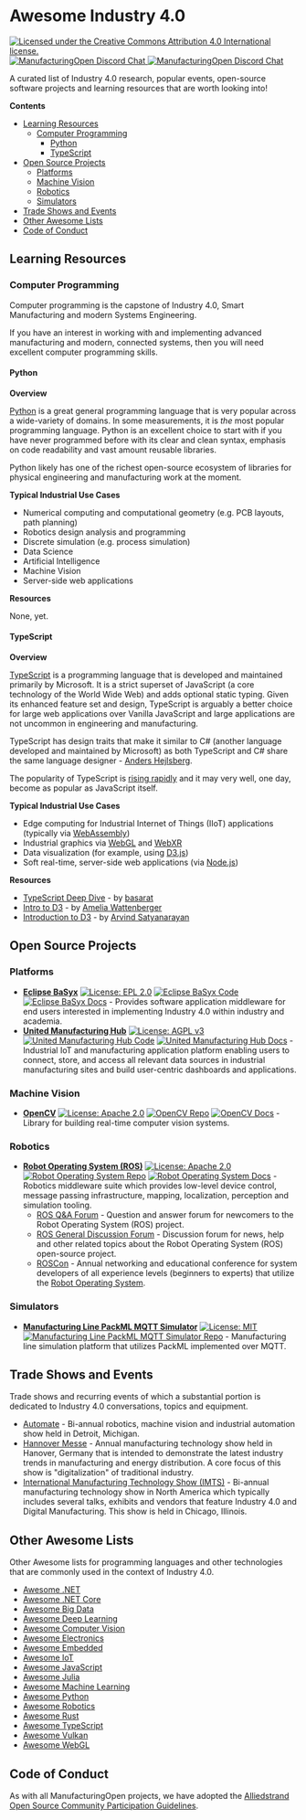 # Awesome Industry 4.0

<a href="https://creativecommons.org/licenses/by/4.0/">
    <img src="https://img.shields.io/github/license/MfgOpen/awesome-industry4.0.svg" alt="Licensed under the Creative Commons Attribution 4.0 International license." />
</a>
<a href="https://discord.gg/ssvcVNJ">
    <img src="https://img.shields.io/discord/677517706940907521.svg" alt="ManufacturingOpen Discord Chat" />
</a>
<a href="https://discord.gg/ssvcVNJ">
    <img src="https://img.shields.io/badge/Join%20Our-Chat%20Server-red" alt="ManufacturingOpen Discord Chat" />
</a>

A curated list of Industry 4.0 research, popular events, open-source software projects and learning resources that are worth looking into!

<!-- START doctoc generated TOC please keep comment here to allow auto update -->
<!-- DON'T EDIT THIS SECTION, INSTEAD RE-RUN doctoc TO UPDATE -->
**Contents**

- [Learning Resources](#learning-resources)
  - [Computer Programming](#computer-programming)
    - [Python](#python)
    - [TypeScript](#typescript)
- [Open Source Projects](#open-source-projects)
  - [Platforms](#platforms)
  - [Machine Vision](#machine-vision)
  - [Robotics](#robotics)
  - [Simulators](#simulators)
- [Trade Shows and Events](#trade-shows-and-events)
- [Other Awesome Lists](#other-awesome-lists)
- [Code of Conduct](#code-of-conduct)

<!-- END doctoc generated TOC please keep comment here to allow auto update -->

## Learning Resources

### Computer Programming

Computer programming is the capstone of Industry 4.0, Smart Manufacturing and modern Systems Engineering.

If you have an interest in working with and implementing advanced manufacturing and modern, connected systems, then you will need excellent computer programming skills.

#### Python

**Overview**

[Python](https://www.python.org/) is a great general programming language that is very popular across a wide-variety of
domains. In some measurements, it is _the_ most popular programming language. Python is an excellent choice to start
with if you have never programmed before with its clear and clean syntax, emphasis on code readability and vast amount
reusable libraries.

Python likely has one of the richest open-source ecosystem of libraries for physical engineering and manufacturing work
at the moment.

**Typical Industrial Use Cases**

* Numerical computing and computational geometry (e.g. PCB layouts, path planning)
* Robotics design analysis and programming
* Discrete simulation (e.g. process simulation)
* Data Science
* Artificial Intelligence
* Machine Vision
* Server-side web applications

**Resources**

None, yet.

#### TypeScript

**Overview**

[TypeScript](https://www.typescriptlang.org/) is a programming language that is developed and maintained primarily by
Microsoft. It is a strict superset of JavaScript (a core technology of the World Wide Web) and adds optional static
typing. Given its enhanced feature set and design, TypeScript is arguably a better choice for large web applications
over Vanilla JavaScript and large applications are not uncommon in engineering and manufacturing.

TypeScript has design traits that make it similar to C# (another language developed and maintained by Microsoft) as both
TypeScript and C# share the same language designer - [Anders Hejlsberg](https://en.wikipedia.org/wiki/Anders_Hejlsberg).

The popularity of TypeScript is
[rising rapidly](https://www.techrepublic.com/article/10-most-popular-programming-languages-rise-of-typescript/) and it
may very well, one day, become as popular as JavaScript itself.

**Typical Industrial Use Cases**

* Edge computing for Industrial Internet of Things (IIoT) applications (typically via [WebAssembly](https://webassembly.org/))
* Industrial graphics via [WebGL](https://developer.mozilla.org/en-US/docs/Web/API/WebGL_API) and [WebXR](https://blog.mozvr.com/tag/webxr/)
* Data visualization (for example, using [D3.js](https://d3js.org/))
* Soft real-time, server-side web applications (via [Node.js](https://nodejs.org/en/))

**Resources**

* [TypeScript Deep Dive](https://basarat.gitbook.io/typescript/) - by [basarat](https://twitter.com/basarat)
* [Intro to D3](https://wattenberger.com/blog/d3#intro) - by [Amelia Wattenberger](https://twitter.com/wattenberger)
* [Introduction to D3](https://observablehq.com/@mitvis/introduction-to-d3) - by [Arvind Satyanarayan](https://twitter.com/arvindsatya1)

## Open Source Projects

### Platforms

* **[Eclipse BaSyx](https://www.eclipse.org/basyx/)** [![License: EPL 2.0](https://img.shields.io/badge/License-EPL%202.0-brightgreen.svg)](https://spdx.org/licenses/EPL-2.0.html) [![Eclipse BaSyx Code](https://img.shields.io/badge/Link%20to-Code-red)](https://git.eclipse.org/r/plugins/gitiles/basyx/basyx) [![Eclipse BaSyx Docs](https://img.shields.io/badge/Link%20to-Docs-blue)](https://wiki.eclipse.org/BaSyx) - Provides software application middleware for end users interested in implementing Industry 4.0 within industry and academia.
* **[United Manufacturing Hub](https://www.umh.app/)** [![License: AGPL v3](https://img.shields.io/badge/License-AGPL%20v3-blue.svg)](https://www.gnu.org/licenses/agpl-3.0) [![United Manufacturing Hub Code](https://img.shields.io/badge/Link%20to-Code-red)](https://github.com/united-manufacturing-hub/united-manufacturing-hub) [![United Manufacturing Hub Docs](https://img.shields.io/badge/Link%20to-Docs-blue)](https://docs.umh.app/docs/) - Industrial IoT and manufacturing application platform enabling users to connect, store, and access all relevant data sources in industrial manufacturing sites and build user-centric dashboards and applications.

### Machine Vision

* **[OpenCV](https://opencv.org/)** [![License: Apache 2.0](https://img.shields.io/badge/License-Apache%202.0-yellow.svg)](https://www.apache.org/licenses/LICENSE-2.0) [![OpenCV Repo](https://img.shields.io/badge/Link%20to-Code-red)](https://github.com/opencv/opencv) [![OpenCV Docs](https://img.shields.io/badge/Link%20to-Docs-blue)](https://docs.opencv.org/) - Library for building real-time computer vision systems.

### Robotics

* **[Robot Operating System (ROS)](https://www.ros.org/)** [![License: Apache 2.0](https://img.shields.io/badge/License-Apache%202.0-yellow.svg)](https://www.apache.org/licenses/LICENSE-2.0) [![Robot Operating System Repo](https://img.shields.io/badge/Link%20to-Code-red)](https://github.com/ros2) [![Robot Operating System Docs](https://img.shields.io/badge/Link%20to-Docs-blue)](https://docs.ros.org/) - Robotics middleware suite which provides low-level device control, message passing infrastructure, mapping, localization, perception and simulation tooling.
    * [ROS Q&A Forum](https://answers.ros.org/questions/) - Question and answer forum for newcomers to the Robot Operating System (ROS) project.
    * [ROS General Discussion Forum](https://discourse.ros.org/) - Discussion forum for news, help and other related topics about the Robot Operating System (ROS) open-source project.
    * [ROSCon](https://roscon.ros.org/) - Annual networking and educational conference for system developers of all experience levels (beginners to experts) that utilize the [Robot Operating System](https://www.ros.org/).

### Simulators

* **[Manufacturing Line PackML MQTT Simulator](https://github.com/Spruik/PackML-MQTT-Simulator)** [![License: MIT](https://img.shields.io/badge/License-MIT-orange)](https://spdx.org/licenses/MIT.html) [![Manufacturing Line PackML MQTT Simulator Repo](https://img.shields.io/badge/Link%20to-Code-red)](https://github.com/Spruik/PackML-MQTT-Simulator) - Manufacturing line simulation platform that utilizes PackML implemented over MQTT. 

## Trade Shows and Events

Trade shows and recurring events of which a substantial portion is
dedicated to Industry 4.0 conversations, topics and equipment.

* [Automate](https://www.automateshow.com/) - Bi-annual robotics, machine vision and industrial automation show held in Detroit, Michigan.
* [Hannover Messe](https://www.hannovermesse.de/en/) - Annual manufacturing technology show held in Hanover, Germany that is intended to demonstrate the latest industry trends in manufacturing and energy distribution. A core focus of this show is "digitalization" of traditional industry.
* [International Manufacturing Technology Show (IMTS)](https://www.imts.com/) - Bi-annual manufacturing technology show in North America which typically includes several talks, exhibits and vendors that feature Industry 4.0 and Digital Manufacturing. This show is held in Chicago, Illinois.

## Other Awesome Lists

Other Awesome lists for programming languages and other technologies that are commonly
used in the context of Industry 4.0.

* [Awesome .NET](https://github.com/quozd/awesome-dotnet)
* [Awesome .NET Core](https://github.com/thangchung/awesome-dotnet-core)
* [Awesome Big Data](https://github.com/onurakpolat/awesome-bigdata)
* [Awesome Deep Learning](https://github.com/ChristosChristofidis/awesome-deep-learning)
* [Awesome Computer Vision](https://github.com/jbhuang0604/awesome-computer-vision)
* [Awesome Electronics](https://github.com/kitspace/awesome-electronics)
* [Awesome Embedded](https://github.com/nhivp/Awesome-Embedded)
* [Awesome IoT](https://github.com/phodal/awesome-iot)
* [Awesome JavaScript](https://github.com/sorrycc/awesome-javascript)
* [Awesome Julia](https://github.com/svaksha/Julia.jl)
* [Awesome Machine Learning](https://github.com/josephmisiti/awesome-machine-learning)
* [Awesome Python](https://github.com/vinta/awesome-python)
* [Awesome Robotics](https://github.com/kiloreux/awesome-robotics)
* [Awesome Rust](https://github.com/rust-unofficial/awesome-rust)
* [Awesome TypeScript](https://github.com/dzharii/awesome-typescript)
* [Awesome Vulkan](https://github.com/vinjn/awesome-vulkan)
* [Awesome WebGL](https://github.com/sjfricke/awesome-webgl)

## Code of Conduct

As with all ManufacturingOpen projects, we have adopted the [Alliedstrand Open Source Community Participation Guidelines](https://github.com/Alliedstrand/os-community-guidelines).

[cc-by]: http://creativecommons.org/licenses/by/4.0/
[cc-by-shield]: https://img.shields.io/badge/License-CC%20BY%204.0-lightgrey.svg